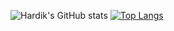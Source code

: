 ![Hardik's GitHub stats](https://github-readme-stats.vercel.app/api?username=hardikroutray&hide=contribs,prs&show_icons=true&theme=radical)
[![Top Langs](https://github-readme-stats.vercel.app/api/top-langs/?username=hardikroutray&exclude_repo=hardikroutray.github.io,personal-website)](https://github.com/anuraghazra/github-readme-stats)

<!--
**hardikroutray/hardikroutray** is a ✨ _special_ ✨ repository because its `README.md` (this file) appears on your GitHub profile.

Here are some ideas to get you started:

- 🔭 I’m currently working on ...
- 🌱 I’m currently learning ...
- 👯 I’m looking to collaborate on ...
- 🤔 I’m looking for help with ...
- 💬 Ask me about ...
- 📫 How to reach me: ...
- 😄 Pronouns: ...
- ⚡ Fun fact: ...
-->
